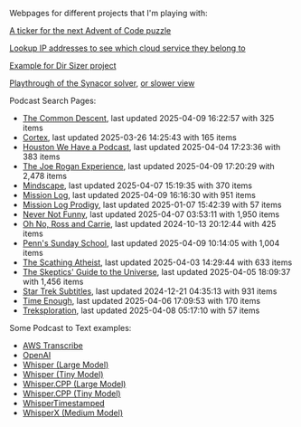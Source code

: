 Webpages for different projects that I'm playing with:

[A ticker for the next Advent of Code puzzle](https://seligman.github.io/aoc_ticker.html)

[Lookup IP addresses to see which cloud service they belong to](https://seligman.github.io/cloud-ips/index.html)

[Example for Dir Sizer project](https://seligman.github.io/dir_sizer/cost_example.html)

[Playthrough of the Synacor solver](https://seligman.github.io/synacor/run_script_speed.html), [or slower view](https://seligman.github.io/synacor/run_script.html)

Podcast Search Pages:
<!-- Podcasts Start -->
* [The Common Descent](https://seligman.github.io/podcasts/common_descent/common_descent.html), last updated 2025-04-09 16:22:57 with 325 items
* [Cortex](https://seligman.github.io/podcasts/cortex_pod/cortex_pod.html), last updated 2025-03-26 14:25:43 with 165 items
* [Houston We Have a Podcast](https://seligman.github.io/podcasts/houston_we_have_a_podcast/houston_we_have_a_podcast.html), last updated 2025-04-04 17:23:36 with 383 items
* [The Joe Rogan Experience](https://seligman.github.io/podcasts/jre/jre.html), last updated 2025-04-09 17:20:29 with 2,478 items
* [Mindscape](https://seligman.github.io/podcasts/mindscape/mindscape.html), last updated 2025-04-07 15:19:35 with 370 items
* [Mission Log](https://seligman.github.io/podcasts/mission_log/mission_log.html), last updated 2025-04-09 16:16:30 with 951 items
* [Mission Log Prodigy](https://seligman.github.io/podcasts/ml_prodigy/ml_prodigy.html), last updated 2025-01-07 15:42:39 with 57 items
* [Never Not Funny](https://seligman.github.io/podcasts/nevernotfunny/nevernotfunny.html), last updated 2025-04-07 03:53:11 with 1,950 items
* [Oh No, Ross and Carrie](https://seligman.github.io/podcasts/oh_no/oh_no.html), last updated 2024-10-13 20:12:44 with 425 items
* [Penn's Sunday School](https://seligman.github.io/podcasts/penn_sunday_school/penn_sunday_school.html), last updated 2025-04-09 10:14:05 with 1,004 items
* [The Scathing Atheist](https://seligman.github.io/podcasts/scathing/scathing.html), last updated 2025-04-03 14:29:44 with 633 items
* [The Skeptics' Guide to the Universe](https://seligman.github.io/podcasts/sgu/sgu.html), last updated 2025-04-05 18:09:37 with 1,456 items
* [Star Trek Subtitles](https://seligman.github.io/star_trek_subtitles/star_trek_subtitles.html), last updated 2024-12-21 04:35:13 with 931 items
* [Time Enough](https://seligman.github.io/podcasts/time_enough/time_enough.html), last updated 2025-04-06 17:09:53 with 170 items
* [Treksploration](https://seligman.github.io/podcasts/treksploration/treksploration.html), last updated 2025-04-08 05:17:10 with 57 items
<!-- Podcasts End -->

Some Podcast to Text examples:
* [AWS Transcribe](https://seligman.github.io/podcast_to_text/Example-Results-AWS-Transcribe.html)
* [OpenAI](https://seligman.github.io/podcast_to_text/Example-Results-OpenAI.html)
* [Whisper (Large Model)](https://seligman.github.io/podcast_to_text/Example-Results-Whisper-Large.html)
* [Whisper (Tiny Model)](https://seligman.github.io/podcast_to_text/Example-Results-Whisper-Tiny.html)
* [Whisper.CPP (Large Model)](https://seligman.github.io/podcast_to_text/Example-Results-Whisper_CPP-Large.html)
* [Whisper.CPP (Tiny Model)](https://seligman.github.io/podcast_to_text/Example-Results-Whisper_CPP-Tiny.html)
* [WhisperTimestamped](https://seligman.github.io/podcast_to_text/Example-Results-WhisperTimestamped-Medium.html)
* [WhisperX (Medium Model)](https://seligman.github.io/podcast_to_text/Example-Results-WhisperX-Medium.html)
